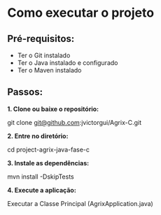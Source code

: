 # Como executar o projeto

## Pré-requisitos:

* Ter o Git instalado
* Ter o Java instalado e configurado
* Ter o Maven instalado

## Passos:

**1. Clone ou baixe o repositório:**

git clone git@github.com:jvictorgui/Agrix-C.git


**2. Entre no diretório:**

cd project-agrix-java-fase-c


**3. Instale as dependências:**

mvn install -DskipTests


**4. Execute a aplicação:**

 Executar a Classe Principal (AgrixApplication.java)
